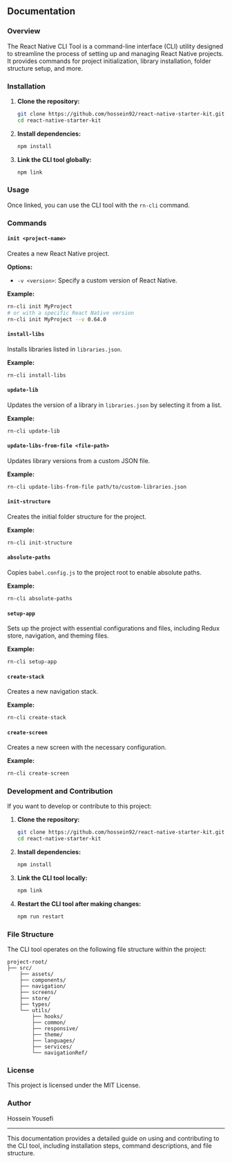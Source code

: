 ## Documentation

### Overview

The React Native CLI Tool is a command-line interface (CLI) utility designed to streamline the process of setting up and managing React Native projects. It provides commands for project initialization, library installation, folder structure setup, and more.

### Installation

1. **Clone the repository:**

   ```sh
   git clone https://github.com/hossein92/react-native-starter-kit.git
   cd react-native-starter-kit
   ```

2. **Install dependencies:**

   ```sh
   npm install
   ```

3. **Link the CLI tool globally:**
   ```sh
   npm link
   ```

### Usage

Once linked, you can use the CLI tool with the `rn-cli` command.

### Commands

#### `init <project-name>`

Creates a new React Native project.

**Options:**

- `-v <version>`: Specify a custom version of React Native.

**Example:**

```sh
rn-cli init MyProject
# or with a specific React Native version
rn-cli init MyProject --v 0.64.0
```

#### `install-libs`

Installs libraries listed in `libraries.json`.

**Example:**

```sh
rn-cli install-libs
```

#### `update-lib`

Updates the version of a library in `libraries.json` by selecting it from a list.

**Example:**

```sh
rn-cli update-lib
```

#### `update-libs-from-file <file-path>`

Updates library versions from a custom JSON file.

**Example:**

```sh
rn-cli update-libs-from-file path/to/custom-libraries.json
```

#### `init-structure`

Creates the initial folder structure for the project.

**Example:**

```sh
rn-cli init-structure
```

#### `absolute-paths`

Copies `babel.config.js` to the project root to enable absolute paths.

**Example:**

```sh
rn-cli absolute-paths
```

#### `setup-app`

Sets up the project with essential configurations and files, including Redux store, navigation, and theming files.

**Example:**

```sh
rn-cli setup-app
```

#### `create-stack`

Creates a new navigation stack.

**Example:**

```sh
rn-cli create-stack
```

#### `create-screen`

Creates a new screen with the necessary configuration.

**Example:**

```sh
rn-cli create-screen
```

### Development and Contribution

If you want to develop or contribute to this project:

1. **Clone the repository:**

   ```sh
   git clone https://github.com/hossein92/react-native-starter-kit.git
   cd react-native-starter-kit
   ```

2. **Install dependencies:**

   ```sh
   npm install
   ```

3. **Link the CLI tool locally:**

   ```sh
   npm link
   ```

4. **Restart the CLI tool after making changes:**
   ```sh
   npm run restart
   ```

### File Structure

The CLI tool operates on the following file structure within the project:

```
project-root/
├── src/
    ├── assets/
    ├── components/
    ├── navigation/
    ├── screens/
    ├── store/
    ├── types/
    └── utils/
        ├── hooks/
        ├── common/
        ├── responsive/
        ├── theme/
        ├── languages/
        ├── services/
        └── navigationRef/

```

### License

This project is licensed under the MIT License.

### Author

Hossein Yousefi

---

This documentation provides a detailed guide on using and contributing to the CLI tool, including installation steps, command descriptions, and file structure.
